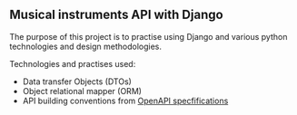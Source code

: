 ## Musical instruments API with Django

The purpose of this project is to practise using Django and various python technologies and design methodologies.

Technologies and practises used:
  - Data transfer Objects (DTOs)
  - Object relational mapper (ORM)
  - API building conventions from  [OpenAPI specfifications](https://swagger.io/specification/)
